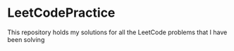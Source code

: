 # LeetCodePractice
This repository holds my solutions for all the LeetCode problems that I have been solving

